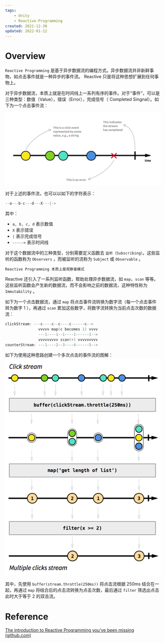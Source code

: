 ```yaml
---
tags:
    - Unity
    - Reactive-Programming
created: 2021-12-30
updated: 2022-01-12
---
```

# Overview

`Reactive Programming` 是基于异步数据流的编程方式。异步数据流并非新鲜事物，如点击事件就是一种异步的事件流。 Reactive 只是将这种思想扩展到任何事物上。

对于异步数据流，本质上就是在时间线上一系列有序的事件。对于“事件”，可以是三种类型：数值（Value），错误（Error），完成信号（ Completed Singnal）。如下为一个点击事件流：

![](assets/Unity%20-%20UniRx/Untitled.png)

对于上述的事件流，也可以以如下的字符表示：

```cpp
--a---b-c---d---X---|->
```

其中：

-   `a, b, c, d` 表示数值
-   `X` 表示错误
-   `|` 表示完成信号
-   `----->` 表示时间线

对于这个数据流中的三种类型，分别需要定义函数去 `监听（Subscribing）`。这些监听的函数称为 `Observers` ，而被监听的流称为 `Subject` 或 `Observable` 。

```ad-note
Reactive Programming 本质上是观察者模式
```

Reactive 还引入了一系列监听函数，帮助处理异步数据流，如 `map`，`scan` 等等。这些监听函数会产生新的数据流，而不会影响之前的数据流，这种特性称为 `Immutability` 。

如下为一个点击数据流，通过 `map` 将点击事件流转换为数字流（每一个点击事件转为数字 1 ），再通过 `scan` 累加这些数字，将数字流转换为当前点击次数的数据流：

```cpp
clickStream: ---c----c--c----c------c-->
               vvvvv map(c becomes 1) vvvv
               ---1----1--1----1------1-->
               vvvvvvvvv scan(+) vvvvvvvvv
counterStream: ---1----2--3----4------5-->
```

如下为使用这种思路创建一个多次点击的事件流的图解：
![|400](assets/Unity%20-%20UniRx/687474703a2f2f692e696d6775722e636f6d2f484d47574e4f352e706e67.png)

其中，先使用 `buffer(stream.throttle(250ms))` 将点击流根据 250ms 结合在一起，再通过 `map` 将结合后的点击流转换为点击次数，最后通过 `filter` 筛选出点击此时大于等于 2 的双击流。

# Reference

[The introduction to Reactive Programming you've been missing (github.com)](https://gist.github.com/staltz/868e7e9bc2a7b8c1f754)
